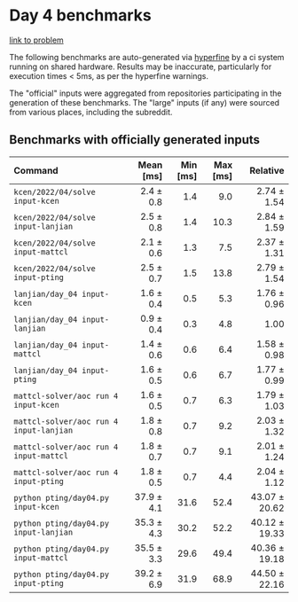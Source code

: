 # Day 4 benchmarks

[link to problem](http://adventofcode.com/2022/day/4)

The following benchmarks are auto-generated via [hyperfine](https://github.com/sharkdp/hyperfine) by a ci system running on shared hardware. Results may be inaccurate, particularly for execution times < 5ms, as per the hyperfine warnings.

The "official" inputs were aggregated from repositories participating in the generation of these benchmarks. The "large" inputs (if any) were sourced from various places, including the subreddit.

## Benchmarks with officially generated inputs
| Command | Mean [ms] | Min [ms] | Max [ms] | Relative |
|:---|---:|---:|---:|---:|
| `kcen/2022/04/solve input-kcen` | 2.4 ± 0.8 | 1.4 | 9.0 | 2.74 ± 1.54 |
| `kcen/2022/04/solve input-lanjian` | 2.5 ± 0.8 | 1.4 | 10.3 | 2.84 ± 1.59 |
| `kcen/2022/04/solve input-mattcl` | 2.1 ± 0.6 | 1.3 | 7.5 | 2.37 ± 1.31 |
| `kcen/2022/04/solve input-pting` | 2.5 ± 0.7 | 1.5 | 13.8 | 2.79 ± 1.54 |
| `lanjian/day_04 input-kcen` | 1.6 ± 0.4 | 0.5 | 5.3 | 1.76 ± 0.96 |
| `lanjian/day_04 input-lanjian` | 0.9 ± 0.4 | 0.3 | 4.8 | 1.00 |
| `lanjian/day_04 input-mattcl` | 1.4 ± 0.6 | 0.6 | 6.4 | 1.58 ± 0.98 |
| `lanjian/day_04 input-pting` | 1.6 ± 0.5 | 0.6 | 6.7 | 1.77 ± 0.99 |
| `mattcl-solver/aoc run 4 input-kcen` | 1.6 ± 0.5 | 0.7 | 6.3 | 1.79 ± 1.03 |
| `mattcl-solver/aoc run 4 input-lanjian` | 1.8 ± 0.8 | 0.7 | 9.2 | 2.03 ± 1.32 |
| `mattcl-solver/aoc run 4 input-mattcl` | 1.8 ± 0.7 | 0.7 | 9.1 | 2.01 ± 1.24 |
| `mattcl-solver/aoc run 4 input-pting` | 1.8 ± 0.5 | 0.7 | 4.4 | 2.04 ± 1.12 |
| `python pting/day04.py input-kcen` | 37.9 ± 4.1 | 31.6 | 52.4 | 43.07 ± 20.62 |
| `python pting/day04.py input-lanjian` | 35.3 ± 4.3 | 30.2 | 52.2 | 40.12 ± 19.33 |
| `python pting/day04.py input-mattcl` | 35.5 ± 3.3 | 29.6 | 49.4 | 40.36 ± 19.18 |
| `python pting/day04.py input-pting` | 39.2 ± 6.9 | 31.9 | 68.9 | 44.50 ± 22.16 |
